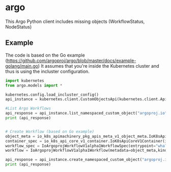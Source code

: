 # argo

This Argo Python client includes missing objects (WorkflowStatus, NodeStatus)

## Example 

The code is based on the Go example (https://github.com/argoproj/argo/blob/master/docs/example-golang/main.go)
It assumes that you're inside the Kubernetes cluster and thus is using the incluster configuration.

```python
import kubernetes
from argo.models import *

kubernetes.config.load_incluster_config()
api_instance = kubernetes.client.CustomObjectsApi(kubernetes.client.ApiClient())

#List Argo Workflows
api_response = api_instance.list_namespaced_custom_object("argoproj.io",version="v1alpha1",plural="workflows",namespace="default")
print (api_response)


# Create Workflow (based on Go example)
object_meta = io_k8s_apimachinery_pkg_apis_meta_v1_object_meta.IoK8sApimachineryPkgApisMetaV1ObjectMeta(generate_name="hello-whale-")
container_spec = io_k8s_api_core_v1_container.IoK8sApiCoreV1Container(image="docker/whalesay:latest",command=['cowsay'],args=["hello world"], name="whalesay")
workflow_spec = IoArgoprojWorkflowV1alpha1WorkflowSpec(entrypoint="whalesay",templates=[IoArgoprojWorkflowV1alpha1Template(name="whalesay",container=container_spec)])
workflow = IoArgoprojWorkflowV1alpha1Workflow(metadata=object_meta,kind="Workflow",api_version="argoproj.io/v1alpha1",spec=workflow_spec,status=IoArgoprojWorkflowV1alpha1WorkflowStatus())

api_response = api_instance.create_namespaced_custom_object("argoproj.io",version="v1alpha1",plural="workflows",namespace="default",body=workflow)
print (api_response)
```
